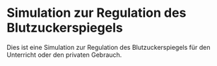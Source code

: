 # Simulation zur Regulation des Blutzuckerspiegels
Dies ist eine Simulation zur Regulation des Blutzuckerspiegels für den Unterricht oder den privaten Gebrauch. 
